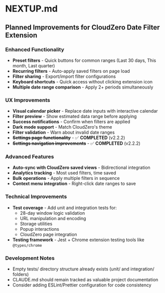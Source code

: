 # NEXTUP.md

## Planned Improvements for CloudZero Date Filter Extension

### Enhanced Functionality
- **Preset filters** - Quick buttons for common ranges (Last 30 days, This month, Last quarter)
- **Recurring filters** - Auto-apply saved filters on page load
- **Filter sharing** - Export/import filter configurations
- **Keyboard shortcuts** - Quick access without clicking extension icon
- **Multiple date range comparison** - Apply 2+ periods simultaneously

### UX Improvements
- **Visual calendar picker** - Replace date inputs with interactive calendar
- **Filter preview** - Show estimated data range before applying
- **Success notifications** - Confirm when filters are applied
- **Dark mode support** - Match CloudZero's theme
- **Filter validation** - Warn about invalid date ranges
- ~~**Settings page functionality**~~ - ✅ **COMPLETED** (v2.2.2)
- ~~**Settings navigation improvements**~~ - ✅ **COMPLETED** (v2.2.2)

### Advanced Features
- **Auto-sync with CloudZero saved views** - Bidirectional integration
- **Analytics tracking** - Most used filters, time saved
- **Bulk operations** - Apply multiple filters in sequence
- **Context menu integration** - Right-click date ranges to save

### Technical Improvements
- **Test coverage** - Add unit and integration tests for:
  - 28-day window logic validation
  - URL manipulation and encoding
  - Storage utilities
  - Popup interactions
  - CloudZero page integration
- **Testing framework** - Jest + Chrome extension testing tools like `@types/chrome`

### Development Notes
- Empty tests/ directory structure already exists (unit/ and integration/ folders)
- CLAUDE.md should remain tracked as valuable project documentation
- Consider adding ESLint/Prettier configuration for code consistency